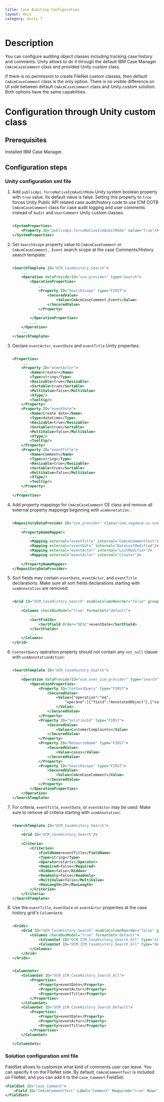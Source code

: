 ```yaml
---
title: Case Auditing Configuration
layout: docs
category: Unity 7
---
```


# Description 
You can configure auditing object classes including tracking case history and comments.
Unity allows to do it through the default IBM Case Manager `CmAcmCaseComment` class and provided Unity custom class.

If there is no permission to create FileNet custom classes, then default `CmAcmCaseComment` class is the only option.
There is no visible difference on UI side between default `CmAcmCaseComment` class and Unity custom solution. Both options have the same capabilities.

# Configuration through Unity custom class

## Prerequisites
Installed IBM Case Manager.

## Configuration steps

### Unity configuration xml file

1. Add `publicApi.forceNativeIcmAuditMode` Unity system boolean property with `true` value. Its default value is false. 
    Setting this property to `true` forces Unity Public API related case audit/history code to use ICM OOTB `CmAcmCaseComment` class for case audit logging and user comments instead of `Audit` and `UserComment` Unity custom classes.
    
    ```xml
    
    <SystemProperties>
        <Property ID="publicApi.forceNativeIcmAuditMode" value="true"/>
    </SystemProperties>
    ```
    
2. Set `SearchScope` property value to `CmAcmCaseComment` or `CmAcmCaseComment, Event` search scope at the case Comments/History search template:

    
    ```xml
    
    <SearchTemplate ID="UCM_CaseHistory_Search">
        ...
        <Operation dataProviderId="ucm_provider" type="search">
            <OperationProperties>
                ...
                <Property ID="SearchScope" type="FIRST">
                    <SecuredValue>
                        <Value>CmAcmCaseComment,Event</Value>
                    </SecuredValue>
                </Property>
                ...
            </OperationProperties>
            ...
        </Operation>
        ...
    </SearchTemplate>
    ```

3. Declare `eventActor`, `eventDate` and `eventTitle` Unity properties:

    ```xml
    
    <Properties>
        ...    
        <Property ID="eventActor">
            <Name>Creator</Name>
            <Type>string</Type>
            <Resizable>true</Resizable>
            <Sortable>true</Sortable>
            <MultiValue>false</MultiValue>
            <XType/>
            <Tooltip/>
        </Property>
        <Property ID="eventDate">
            <Name>Create date</Name>
            <Type>datetime</Type>
            <Resizable>true</Resizable>
            <Sortable>true</Sortable>
            <MultiValue>false</MultiValue>
            <XType/>
            <Tooltip/>
        </Property>
        <Property ID="eventTitle">
            <Name>Comment</Name>
            <Type>string</Type>
            <Resizable>true</Resizable>
            <Sortable>true</Sortable>
            <MultiValue>false</MultiValue>
            <XType/>
            <Tooltip/>
        </Property>
        ...    
    </Properties>
    ```

4. Add property mappings for `CmAcmCaseComment` CE class and remove all external property mappings beginning with `ucmAnnotation`:

    ```xml
    
    <RepositoryDataProvider ID="ucm_provider" class="com.vegaecm.vu.ucm.providers.UcmProvider">
        ...
        <PropertyNameMapper>
            ...
            <Mapping external="eventTitle" internal="CmAcmCommentText"/>
            <Mapping external="eventDate" internal="DateLastModified"/>
            <Mapping external="eventActor" internal="LastModifier"/>
            <Mapping external="eventActor" internal="Creator"/>
            ...
        </PropertyNameMapper>
    </RepositoryDataProvider>
    
    ```

5. Sort fields may contain `eventDate`, `eventActor`, and `eventTitle` declarations. Make sure all sort fields declarations starting with `ucmAnnotation` are removed:

    ```xml
    
    <Grid ID="UCM_CaseHistory_Search" enableColumnReorder="false" groupSearchResults="false">
        ...
        <Columns checkBoxModel="true" formatSet="default">
            ...
            <SortFields>
                <SortField Order="DESC">eventDate</SortField>
            </SortFields>
            ...
        </Columns>
    </Grid>
    
    ```

6. `ContextQuery` operation property should not contain any `not_null` clause with `ucmAnnotationAction`:

    ```xml
    
    <SearchTemplate ID="UCM_CaseHistory_Search">
        ...
        <Operation dataProviderId="ucm_over_icm_provider" type="search">
            <OperationProperties>
                <Property ID="ContextQuery" type="FIRST">
                    <SecuredValue>
                        <Value>{"operation":"eq",
                            "operand":[{"field":"AnnotatedObject"},{"value":"{Level.CaseObjectId}"}]}
                        </Value>
                    </SecuredValue>
                </Property>
                <Property ID="SolutionId" type="FIRST">
                    <SecuredValue>
                        <Value>CustomerComplaints</Value>
                    </SecuredValue>
                </Property>
                <Property ID="ResourceName" type="FIRST">
                    <SecuredValue>
                        <Value>cases</Value>
                    </SecuredValue>
                </Property>
                <Property ID="SearchScope" type="FIRST">
                    <SecuredValue>
                        <Value>CmAcmCaseComment</Value>
                    </SecuredValue>
                </Property>
            </OperationProperties>
        </Operation>
    </SearchTemplate>
    ```

7. For criteria, `eventTitle`, `eventDate`, or `eventActor` may be used. Make sure to remove all criteria starting with `ucmAnnotation`:

    ```xml
    
    <SearchTemplate ID="UCM_CaseHistory_Search">
        ...
        <Grid ID="UCM_CaseHistory_Search"/>
        ...
        <Criteria>
            <Criterion>
                <FieldName>eventTitle</FieldName>
                <Type>string</Type>
                <Operator>starts</Operator>
                <Required>false</Required>
                <Hidden>false</Hidden>
                <Readonly>false</Readonly>
                <MultiValue>false</MultiValue>
                <MaxLength>20</MaxLength>
            </Criterion>
        </Criteria>
    </SearchTemplate>
    
    ```

8. Use the `eventTitle`, `eventDate` or `eventActor` properties at the case history grid's `ColumnSet`s:
    
    ```xml
    
    <Grids>
        <Grid ID="UCM_CaseHistory_Search" enableColumnReorder="false" groupSearchResults="false">
            <Columns checkBoxModel="true" formatSet="default">
                <ColumnSet ID="UCM_ICM_CaseHistory_Search_All" type="all"/>
                <ColumnSet ID="UCM_ICM_CaseHistory_Search_All" type="default"/>            
            </Columns>
        </Grid>
    </Grids>
    
    ```
    
    ```xml
    
    <ColumnSets>
        <ColumnSet ID="UCM_ICM_CaseHistory_Search_All">
            <Properties>
                <Property>eventDate</Property>
                <Property>eventActor</Property>
                <Property>eventTitle</Property>
            </Properties>
        </ColumnSet>
        <ColumnSet ID="UCM_ICM_CaseHistory_Search_Default">
            <Properties>
                <Property>eventDate</Property>
                <Property>eventActor</Property>
                <Property>eventTitle</Property>
            </Properties>
        </ColumnSet>
    
    </ColumnSets>
    
    ```

### Solution configuration xml file

FieldSet allows to customize what kind of comments user can leave. You can specify it on the FileNet side. 
By default, `CmAcmCommentText` is included on FileNet, and you can add it to the `Case_Comment` FieldSet:

```xml
<FieldSet ID="Case_Comment">
    <Field ID="CmAcmCommentText" Label="Comment" Required="true" Row="1" Column="1" MultiRow="true"/>
</FieldSet>

```

